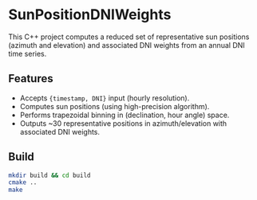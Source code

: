# SunPositionDNIWeights

This C++ project computes a reduced set of representative sun positions (azimuth and elevation) and associated DNI weights from an annual DNI time series.

## Features

- Accepts `{timestamp, DNI}` input (hourly resolution).
- Computes sun positions (using high-precision algorithm).
- Performs trapezoidal binning in (declination, hour angle) space.
- Outputs ~30 representative positions in azimuth/elevation with associated DNI weights.

## Build

```bash
mkdir build && cd build
cmake ..
make
